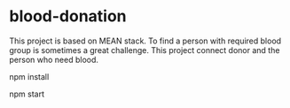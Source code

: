 # blood-donation
This project is based on MEAN stack. To find a person with required blood group is sometimes a great challenge. This project connect donor and the person who need blood.

npm install


npm start
